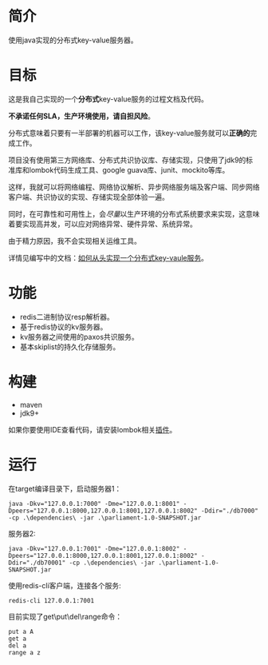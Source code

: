 # 简介

使用java实现的分布式key-value服务器。

# 目标

这是我自己实现的一个**分布式**key-value服务的过程文档及代码。

**不承诺任何SLA，生产环境使用，请自担风险**。

分布式意味着只要有一半部署的机器可以工作，该key-value服务就可以**正确的**完成工作。

项目没有使用第三方网络库、分布式共识协议库、存储实现，只使用了jdk9的标准库和lombok代码生成工具、google guava库、junit、mockito等库。

这样，我就可以将网络编程、网络协议解析、异步网络服务端及客户端、同步网络客户端、共识协议的实现、存储实现全部体验一遍。

同时，在可靠性和可用性上，会*尽量*以生产环境的分布式系统要求来实现，这意味着要实现高并发，可以应对网络异常、硬件异常、系统异常。

由于精力原因，我不会实现相关运维工具。

详情见编写中的文档：[如何从头实现一个分布式key-vaule服务](https://z42y.github.io/parliament/)。

# 功能

- redis二进制协议resp解析器。
- 基于redis协议的kv服务器。
- kv服务器之间使用的paxos共识服务。
- 基本skiplist的持久化存储服务。

# 构建
- maven
- jdk9+

如果你要使用IDE查看代码，请安装lombok相关[插件](https://projectlombok.org/setup/overview)。

# 运行
在target编译目录下，启动服务器1：

```
java -Dkv="127.0.0.1:7000" -Dme="127.0.0.1:8001" -Dpeers="127.0.0.1:8000,127.0.0.1:8001,127.0.0.1:8002" -Ddir="./db7000" -cp .\dependencies\ -jar .\parliament-1.0-SNAPSHOT.jar
```

服务器2:
```
java -Dkv="127.0.0.1:7001" -Dme="127.0.0.1:8002" -Dpeers="127.0.0.1:8000,127.0.0.1:8001,127.0.0.1:8002" -Ddir="./db70001" -cp .\dependencies\ -jar .\parliament-1.0-SNAPSHOT.jar
```

使用redis-cli客户端，连接各个服务:
```
redis-cli 127.0.0.1:7001
```

目前实现了get\put\del\range命令：
```
put a A
get a
del a
range a z
```

